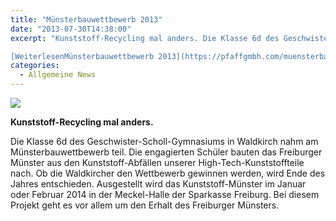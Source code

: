 ```yaml
---
title: "Münsterbauwettbewerb 2013"
date: "2013-07-30T14:38:00"
excerpt: "Kunststoff-Recycling mal anders. Die Klasse 6d des Geschwister-Scholl-Gymnasiums in Waldkirch nahm am Münsterbauwettbewerb teil. Die engagierten Schüler bauten das Freiburger Münster aus den Kunststoff-Abfällen unserer … 

[WeiterlesenMünsterbauwettbewerb 2013](https://pfaffgmbh.com/muensterbauwettbewerb-2013/#more-720 "Münsterbauwettbewerb 2013")"
categories:
  - Allgemeine News
---
```

![](https://pfaffgmbh.com/wp-content/uploads/Muensterbauwettbewerb_2013-07-22_11-1024x768-1.jpg)

**Kunststoff-Recycling mal anders.**

Die Klasse 6d des Geschwister-Scholl-Gymnasiums in Waldkirch nahm am Münsterbauwettbewerb teil. Die engagierten Schüler bauten das Freiburger Münster aus den Kunststoff-Abfällen unserer High-Tech-Kunststoffteile nach. Ob die Waldkircher den Wettbewerb gewinnen werden, wird Ende des Jahres entschieden. Ausgestellt wird das Kunststoff-Münster im Januar oder Februar 2014 in der Meckel-Halle der Sparkasse Freiburg. Bei diesem Projekt geht es vor allem um den Erhalt des Freiburger Münsters.